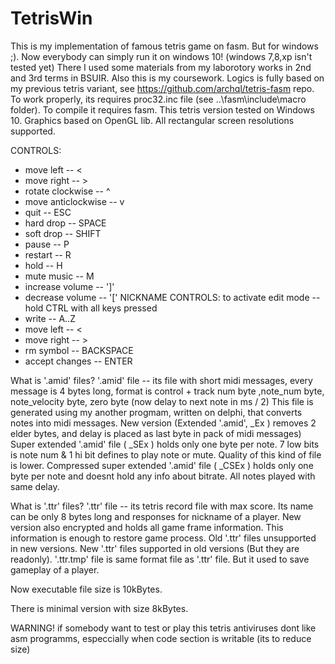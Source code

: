 # TetrisWin
This is my implementation of famous tetris game on fasm. But for windows ;). Now everybody can simply run it on windows 10! (windows 7,8,xp isn't tested yet)
There I used some materials from my laborotory works in 2nd and 3rd terms in BSUIR. Also this is my coursework.
Logics is fully based on my previous tetris variant, see https://github.com/archql/tetris-fasm repo.
To work properly, its requires proc32.inc file (see ..\fasm\include\macro folder). 
To compile it requires fasm.
This tetris version tested on Windows 10. 
Graphics based on OpenGL lib.
All rectangular screen resolutions supported.

CONTROLS:
 - move left          -- <
 - move right         -- > 
 - rotate clockwise   -- ^
 - move anticlockwise -- v
 - quit               -- ESC
 - hard drop          -- SPACE
 - soft drop          -- SHIFT
 - pause              -- P
 - restart            -- R
 - hold               -- H
 - mute music	      -- M
 - increase volume    -- ']'
 - decrease volume    -- '\['
NICKNAME CONTROLS:
 to activate edit mode -- hold CTRL
 with all keys pressed
 - write			  -- A..Z
 - move left          -- <
 - move right         -- > 
 - rm symbol          -- BACKSPACE
 - accept changes     -- ENTER

What is '.amid' files?
'.amid' file -- its file with short midi messages, every message is 4 bytes long,
 format is control + track num byte ,note_num byte, note_velocity byte, zero byte (now delay to next note in ms / 2)
 This file is generated using my another progmam, written on delphi,
 that converts notes into midi messages.
 New version (Extended '.amid', _Ex ) removes 2 elder bytes, and delay is placed as last byte in pack of midi messages)
Super extended '.amid' file ( _SEx ) holds only one byte per note. 7 low bits is note num & 1 hi bit defines to play note or mute.
 Quality of this kind of file is lower.
Compressed super extended  '.amid' file ( _CSEx ) holds only one byte per note and doesnt hold any info about bitrate. 
 All notes played with same delay.
 
What is '.ttr' files?
'.ttr' file -- its tetris record file with max score. Its name can be only 8 bytes long and responses for nickname of a player.
New version also encrypted and holds all game frame information.
This information is enough to restore game process. 
Old '.ttr' files unsupported in new versions.
New '.ttr' files supported in old versions (But they are readonly).
'.ttr.tmp' file is same format file as '.ttr' file. But it used to save gameplay of a player.

Now executable file size is 10kBytes.

There is minimal version with size 8kBytes.

 WARNING!
 if somebody want to test or play this tetris
 antiviruses dont like asm programms, especcially when code section is writable (its to reduce size)
 
